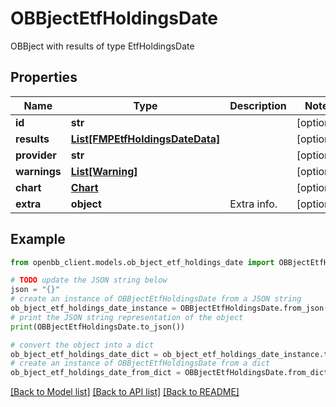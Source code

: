 # OBBjectEtfHoldingsDate

OBBject with results of type EtfHoldingsDate

## Properties

Name | Type | Description | Notes
------------ | ------------- | ------------- | -------------
**id** | **str** |  | [optional] 
**results** | [**List[FMPEtfHoldingsDateData]**](FMPEtfHoldingsDateData.md) |  | [optional] 
**provider** | **str** |  | [optional] 
**warnings** | [**List[Warning]**](Warning.md) |  | [optional] 
**chart** | [**Chart**](Chart.md) |  | [optional] 
**extra** | **object** | Extra info. | [optional] 

## Example

```python
from openbb_client.models.ob_bject_etf_holdings_date import OBBjectEtfHoldingsDate

# TODO update the JSON string below
json = "{}"
# create an instance of OBBjectEtfHoldingsDate from a JSON string
ob_bject_etf_holdings_date_instance = OBBjectEtfHoldingsDate.from_json(json)
# print the JSON string representation of the object
print(OBBjectEtfHoldingsDate.to_json())

# convert the object into a dict
ob_bject_etf_holdings_date_dict = ob_bject_etf_holdings_date_instance.to_dict()
# create an instance of OBBjectEtfHoldingsDate from a dict
ob_bject_etf_holdings_date_from_dict = OBBjectEtfHoldingsDate.from_dict(ob_bject_etf_holdings_date_dict)
```
[[Back to Model list]](../README.md#documentation-for-models) [[Back to API list]](../README.md#documentation-for-api-endpoints) [[Back to README]](../README.md)


